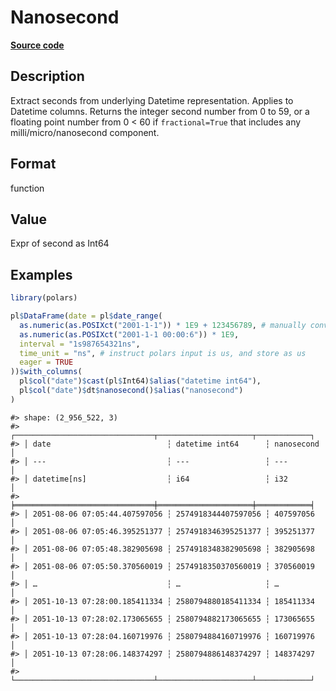 
# Nanosecond

[**Source code**](https://github.com/pola-rs/r-polars/tree/4c60e4ba5981c539b9639261157303d78f545b69/R/expr__datetime.R#L566)

## Description

Extract seconds from underlying Datetime representation. Applies to
Datetime columns. Returns the integer second number from 0 to 59, or a
floating point number from 0 \< 60 if <code>fractional=True</code> that
includes any milli/micro/nanosecond component.

## Format

function

## Value

Expr of second as Int64

## Examples

``` r
library(polars)

pl$DataFrame(date = pl$date_range(
  as.numeric(as.POSIXct("2001-1-1")) * 1E9 + 123456789, # manually convert to us
  as.numeric(as.POSIXct("2001-1-1 00:00:6")) * 1E9,
  interval = "1s987654321ns",
  time_unit = "ns", # instruct polars input is us, and store as us
  eager = TRUE
))$with_columns(
  pl$col("date")$cast(pl$Int64)$alias("datetime int64"),
  pl$col("date")$dt$nanosecond()$alias("nanosecond")
)
```

    #> shape: (2_956_522, 3)
    #> ┌───────────────────────────────┬─────────────────────┬────────────┐
    #> │ date                          ┆ datetime int64      ┆ nanosecond │
    #> │ ---                           ┆ ---                 ┆ ---        │
    #> │ datetime[ns]                  ┆ i64                 ┆ i32        │
    #> ╞═══════════════════════════════╪═════════════════════╪════════════╡
    #> │ 2051-08-06 07:05:44.407597056 ┆ 2574918344407597056 ┆ 407597056  │
    #> │ 2051-08-06 07:05:46.395251377 ┆ 2574918346395251377 ┆ 395251377  │
    #> │ 2051-08-06 07:05:48.382905698 ┆ 2574918348382905698 ┆ 382905698  │
    #> │ 2051-08-06 07:05:50.370560019 ┆ 2574918350370560019 ┆ 370560019  │
    #> │ …                             ┆ …                   ┆ …          │
    #> │ 2051-10-13 07:28:00.185411334 ┆ 2580794880185411334 ┆ 185411334  │
    #> │ 2051-10-13 07:28:02.173065655 ┆ 2580794882173065655 ┆ 173065655  │
    #> │ 2051-10-13 07:28:04.160719976 ┆ 2580794884160719976 ┆ 160719976  │
    #> │ 2051-10-13 07:28:06.148374297 ┆ 2580794886148374297 ┆ 148374297  │
    #> └───────────────────────────────┴─────────────────────┴────────────┘
